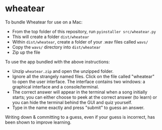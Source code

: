 # wheatear


To bundle Wheatear for use on a Mac:

- From the top folder of this repository, run `pyinstaller src/wheatear.py`
- This will create a folder `dist/wheatear`
- Within `dist/wheatear`, create a folder of your .wav files called `wavs/`
- Copy the `wavs/` directory into `dist/wheatear`
- Zip up the file

To use the app bundled with the above instructions:

- Unzip `wheatear.zip` and open the unzipped folder. 
- Ignore all the strangely named files. Click on the file called "wheatear" to open the user interface. The interface contains two windows: a graphical interface and a console/terminal. 
- The correct answer will appear in the terminal when a song initially starts; you can either choose to peek at the correct answer (to learn) or you can hide the terminal behind the GUI and quiz yourself.
- Type in the name exactly and press "submit" to guess an answer.

Writing down & committing to a guess, even if your guess is incorrect, has been shown to improve learning.
